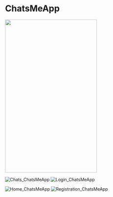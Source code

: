 # ChatsMeApp

<img src="https://github.com/ShivamPaswan95SP02/ChatsMeApp/assets/144666996/5fa16af2-eccc-498b-a094-a148da97af64" width="300" height="500">

![Chats_ChatsMeApp](https://github.com/ShivamPaswan95SP02/ChatsMeApp/assets/144666996/1f0c2c79-05c0-48f3-a590-9eb1281a5f2a)
![Login_ChatsMeApp](https://github.com/ShivamPaswan95SP02/ChatsMeApp/assets/144666996/dfa9159b-55d4-465e-b802-ebbfbe664b10)

![Home_ChatsMeApp](https://github.com/ShivamPaswan95SP02/ChatsMeApp/assets/144666996/a74178c2-7ef1-4c98-8742-6eafc5f17b25)
![Registration_ChatsMeApp](https://github.com/ShivamPaswan95SP02/ChatsMeApp/assets/144666996/ee7ddb25-949b-4272-95b1-e1f64b4b72e5)
